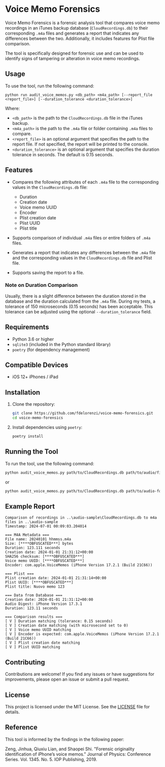 
# Voice Memo Forensics

Voice Memo Forensics is a forensic analysis tool that compares voice memo recordings in an iTunes backup database (`CloudRecordings.db`) to their corresponding `.m4a` files and generates a report that indicates any differences between the two. Additionally, it includes features for Plist file comparison.

The tool is specifically designed for forensic use and can be used to identify signs of tampering or alteration in voice memo recordings.

## Usage

To use the tool, run the following command:

```
python run audit_voice_memos.py <db_path> <m4a_path> [--report_file <report_file>] [--duration_tolerance <duration_tolerance>]
```

Where:

- `<db_path>` is the path to the `CloudRecordings.db` file in the iTunes backup.
- `<m4a_path>` is the path to the `.m4a` file or folder containing `.m4a` files to compare.
- `<report_file>` is an optional argument that specifies the path to the report file. If not specified, the report will be printed to the console.
- `<duration_tolerance>` is an optional argument that specifies the duration tolerance in seconds. The default is 0.15 seconds.

## Features

- Compares the following attributes of each `.m4a` file to the corresponding values in the `CloudRecordings.db` file:
  - Duration
  - Creation date
  - Voice memo UUID
  - Encoder
  - Plist creation date
  - Plist UUID
  - Plist title

- Supports comparison of individual `.m4a` files or entire folders of `.m4a` files.
- Generates a report that indicates any differences between the `.m4a` file and the corresponding values in the `CloudRecordings.db` file and Plist file.
- Supports saving the report to a file.

### Note on Duration Comparison

Usually, there is a slight difference between the duration stored in the database and the duration calculated from the `.m4a` file. During my tests, a tolerance of 150 microseconds (0.15 seconds) has been acceptable. This tolerance can be adjusted using the optional `--duration_tolerance` field.

## Requirements

- Python 3.6 or higher
- `sqlite3` (included in the Python standard library)
- `poetry` (for dependency management)

## Compatible Devices
- iOS 12+ iPhones / iPad

## Installation

1. Clone the repository:
    ```sh
    git clone https://github.com/fdelorenzi/voice-memo-forensics.git
    cd voice-memo-forensics
    ```

2. Install dependencies using `poetry`:
    ```sh
    poetry install
    ```

## Running the Tool

To run the tool, use the following command:
```sh
python audit_voice_memos.py path/to/CloudRecordings.db path/to/audio/file(s).mp4 --report_file report-name.txt ì
```

or

```sh
python audit_voice_memos.py path/to/CloudRecordings.db path/to/audio-folder --report_file report-name.txt ìì
```

## Example Report
```plaintext
Comparison of recordings in ..\audio-sample\CloudRecordings.db to m4a files in ..\audio-sample
Timestamp: 2024-07-01 00:09:03.204014

=== M4A Metadata ===
File name: 20240101 hhmmss.m4a
Size: [****OBFUSCATED***] bytes
Duration: 123.111 seconds
Creation date: 2024-01-01 21:31:12+00:00
SHA256 checksum: [****OBFUSCATED***]
Voice memo UUID: [****OBFUSCATED***]
Encoder: com.apple.VoiceMemos (iPhone Version 17.2.1 (Build 21C66))

=== Plist ===
Plist creation date: 2024-01-01 21:31:14+00:00
Plist UUID: [****OBFUSCATED***]
Plist title: Nuovo memo 123

=== Data from Database ===
Creation date: 2024-01-01 21:31:12+00:00
Audio Digest: iPhone Version 17.3.1
Duration: 123.11 seconds

=== Comparison results ===
[ V ] Duration matching (tolerance: 0.15 seconds)
[ V ] Creation date matching (with microsecond set to 0)
[ V ] Voice memo UUID matching
[ V ] Encoder is expected: com.apple.VoiceMemos (iPhone Version 17.2.1 (Build 21C66))
[ V ] Plist creation date matching
[ V ] Plist UUID matching
```

## Contributing

Contributions are welcome! If you find any issues or have suggestions for improvements, please open an issue or submit a pull request.

## License

This project is licensed under the MIT License. See the [LICENSE](LICENSE) file for details.

## Reference

This tool is informed by the findings in the following paper:

Zeng, Jinhua, Qiuxiu Lian, and Shaopei Shi. "Forensic originality identification of iPhone’s voice memos." Journal of Physics: Conference Series. Vol. 1345. No. 5. IOP Publishing, 2019.

